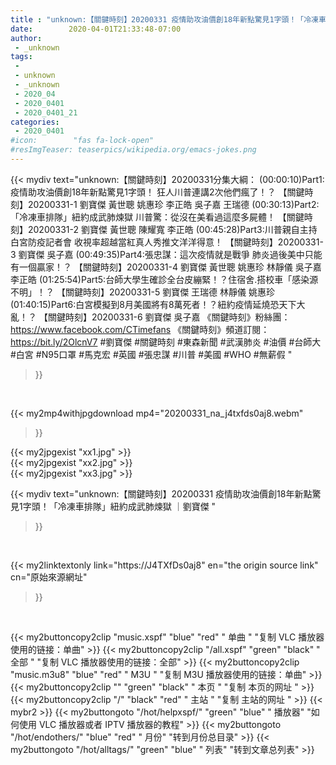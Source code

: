 ```yaml
---
title : "unknown:【關鍵時刻】20200331 疫情助攻油價創18年新點驚見1字頭！「冷凍車排隊」紐約成武肺煉獄 ｜劉寶傑 "
date:        2020-04-01T21:33:48-07:00
author:
 - _unknown
tags:
 - 
 - unknown
 - _unknown
 - 2020_04
 - 2020_0401
 - 2020_0401_21
categories:
 - 2020_0401
#icon:        "fas fa-lock-open"
#resImgTeaser: teaserpics/wikipedia.org/emacs-jokes.png
---
```







{{< mydiv text="unknown:【關鍵時刻】20200331分集大綱：  (00:00:10)Part1:疫情助攻油價創18年新點驚見1字頭！ 狂人川普連講2次他們瘋了！？ 【關鍵時刻】20200331-1 劉寶傑 黃世聰 姚惠珍 李正皓 吳子嘉 王瑞德  (00:30:13)Part2:「冷凍車排隊」紐約成武肺煉獄 川普驚：從沒在美看過這麼多屍體！ 【關鍵時刻】20200331-2 劉寶傑 黃世聰 陳耀寬 李正皓  (00:45:28)Part3:川普親自主持白宮防疫記者會 收視率超越當紅真人秀推文洋洋得意！ 【關鍵時刻】20200331-3 劉寶傑 吳子嘉  (00:49:35)Part4:張忠謀：這次疫情就是戰爭 肺炎過後美中只能有一個贏家！？ 【關鍵時刻】20200331-4 劉寶傑 黃世聰 姚惠珍 林靜儀 吳子嘉 李正皓  (01:25:54)Part5:台師大學生確診全台皮繃緊！？住宿舍.搭校車「感染源不明」！？ 【關鍵時刻】20200331-5 劉寶傑 王瑞德 林靜儀 姚惠珍  (01:40:15)Part6:白宮模擬到8月美國將有8萬死者！？紐約疫情延燒恐天下大亂！？ 【關鍵時刻】20200331-6 劉寶傑 吳子嘉  《關鍵時刻》粉絲團：https://www.facebook.com/CTimefans 《關鍵時刻》頻道訂閱：https://bit.ly/2OlcnV7  #劉寶傑 #關鍵時刻 #東森新聞 #武漢肺炎 #油價 #台師大 #白宮 #N95口罩 #馬克宏 #英國 #張忠謀 #川普 #美國 #WHO #無薪假 "
>}}
<br>


{{< my2mp4withjpgdownload mp4="20200331_na_j4txfds0aj8.webm"
>}}

{{< my2jpgexist "xx1.jpg" >}}<br>
{{< my2jpgexist "xx2.jpg" >}}<br>
{{< my2jpgexist "xx3.jpg" >}}<br>



{{< mydiv text="unknown:【關鍵時刻】20200331 疫情助攻油價創18年新點驚見1字頭！「冷凍車排隊」紐約成武肺煉獄 ｜劉寶傑 "
>}}
<br>

{{< my2linktextonly link="https://J4TXfDs0aj8"
en="the origin source link" cn="原始來源網址"
>}}


<br>


{{< my2buttoncopy2clip "music.xspf"        "blue"   "red"    " 单曲 "  "复制 VLC 播放器使用的链接：单曲" >}} {{< my2buttoncopy2clip "/all.xspf"         "green"  "black"  " 全部 "  "复制 VLC 播放器使用的链接：全部" >}} {{< my2buttoncopy2clip "music.m3u8"        "blue"   "red"    " M3U  "    "复制 M3U 播放器使用的链接：单曲" >}} {{< my2buttoncopy2clip ""                  "green"  "black"  " 本页 "    "复制 本页的网址 " >}} {{< my2buttoncopy2clip "/"                 "black"  "red"    " 主站 "    "复制 主站的网址 " >}} {{< mybr2 >}} {{< my2buttongoto      "/hot/helpxspf/"    "green"  "blue"   " 播放器" "如何使用 VLC 播放器或者 IPTV 播放器的教程" >}} {{< my2buttongoto      "/hot/endothers/"   "blue"   "red"    " 月份"   "转到月份总目录" >}} {{< my2buttongoto      "/hot/alltags/"     "green"  "blue"   " 列表"   "转到文章总列表" >}} 
